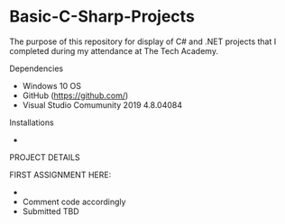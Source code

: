 # Basic-C-Sharp-Projects

The purpose of this repository for display of C# and .NET projects that I completed during my attendance at The Tech Academy.

Dependencies

* Windows 10 OS
* GitHub (https://github.com/)
* Visual Studio Comumunity 2019 4.8.04084


Installations

* 

PROJECT DETAILS

FIRST ASSIGNMENT HERE:

* 
* Comment code accordingly
* Submitted TBD
